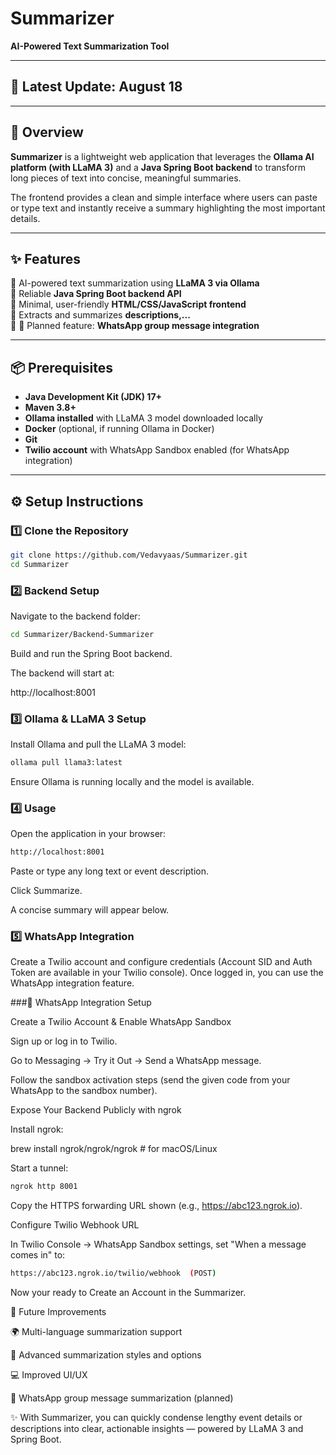 # Summarizer

**AI-Powered Text Summarization Tool**

---

## 📅 Latest Update: August 18

---

## 📖 Overview

**Summarizer** is a lightweight web application that leverages the **Ollama AI platform (with LLaMA 3)** and a **Java Spring Boot backend** to transform long pieces of text into concise, meaningful summaries.  

The frontend provides a clean and simple interface where users can paste or type text and instantly receive a summary highlighting the most important details.

---

## ✨ Features

🔹 AI-powered text summarization using **LLaMA 3 via Ollama**  
🔹 Reliable **Java Spring Boot backend API**  
🔹 Minimal, user-friendly **HTML/CSS/JavaScript frontend**  
🔹 Extracts and summarizes **descriptions,...**  
🔹 🚀 Planned feature: **WhatsApp group message integration**  

---

## 📦 Prerequisites

- **Java Development Kit (JDK) 17+**  
- **Maven 3.8+**  
- **Ollama installed** with LLaMA 3 model downloaded locally  
- **Docker** (optional, if running Ollama in Docker)  
- **Git**  
- **Twilio account** with WhatsApp Sandbox enabled (for WhatsApp integration)  

---

## ⚙️ Setup Instructions

### 1️⃣ Clone the Repository
```bash
git clone https://github.com/Vedavyaas/Summarizer.git
cd Summarizer
```
### 2️⃣ Backend Setup


Navigate to the backend folder:

```bash
cd Summarizer/Backend-Summarizer
```
Build and run the Spring Boot backend.


The backend will start at:


http://localhost:8001



### 3️⃣ Ollama & LLaMA 3 Setup


Install Ollama and pull the LLaMA 3 model:

```bash
ollama pull llama3:latest
```


Ensure Ollama is running locally and the model is available.


### 4️⃣ Usage
Open the application in your browser:


```bash
http://localhost:8001
```
Paste or type any long text or event description.


Click Summarize.


A concise summary will appear below.


### 5️⃣ WhatsApp Integration


Create a Twilio account and configure credentials (Account SID and Auth Token are available in your Twilio console). Once logged in, you can use the WhatsApp integration feature.


###📲 WhatsApp Integration Setup


Create a Twilio Account & Enable WhatsApp Sandbox


Sign up or log in to Twilio.


Go to Messaging → Try it Out → Send a WhatsApp message.


Follow the sandbox activation steps (send the given code from your WhatsApp to the sandbox number).


Expose Your Backend Publicly with ngrok


Install ngrok:


brew install ngrok/ngrok/ngrok   # for macOS/Linux


Start a tunnel:

```bash
ngrok http 8001
```
Copy the HTTPS forwarding URL shown (e.g., https://abc123.ngrok.io).


Configure Twilio Webhook URL


In Twilio Console → WhatsApp Sandbox settings, set "When a message comes in" to:

```bash
https://abc123.ngrok.io/twilio/webhook  (POST)
```

Now your ready to Create an Account in the Summarizer.


🚀 Future Improvements


🌍 Multi-language summarization support


🎨 Advanced summarization styles and options


💻 Improved UI/UX


📱 WhatsApp group message summarization (planned)


✨ With Summarizer, you can quickly condense lengthy event details or descriptions into clear, actionable insights — powered by LLaMA 3 and Spring Boot.
